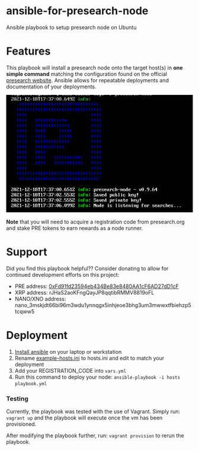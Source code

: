 # ansible-for-presearch-node
Ansible playbook to setup presearch node on Ubuntu


# Features
This playbook will install a presearch node onto the target host(s) in **one simple command** matching the configuration found on the official [presearch website](https://docs.presearch.org/nodes/setup). Ansible allows for repeatable deployments and documentation of your deployments.

![Screenshot](assets/screenshot.png)

**Note** that you will need to acquire a registration code from presearch.org and stake PRE tokens to earn rewards as a node runner.

# Support
Did you find this playbook helpful?? Consider donating to allow for continued development efforts on this project:

* PRE address: [0xFd91fd23594eb434Be83e8480AA1cF6AD27dD1cF](https://metamask.app.link/send/0xFd91fd23594eb434Be83e8480AA1cF6AD27dD1cF)
* XRP address: rJHaS2aoKFngQayJP8qqtibRMMV8819oFL
* NANO/XNO address: nano_3mskjdt66bi96m3wdu1ynnqgx5inhjeoe3bhg3um3mwwxtfbiehzp5tcqww5

# Deployment
1. [Install ansible](https://docs.ansible.com/ansible/latest/installation_guide/intro_installation.html#installing-ansible-on-specific-operating-systems) on your laptop or workstation
2. Rename [example-hosts.ini](example-hosts.ini) to hosts.ini and edit to match your deployment
3. Add your REGISTRATION_CODE into `vars.yml`
4. Run this command to deploy your node: `ansible-playbook -i hosts playbook.yml`


### Testing
Currently, the playbook was tested with the use of Vagrant. Simply run:
`vagrant up`
and the playbook will execute once the vm has been provisioned.

After modifying the playbook further, run:
`vagrant provision` 
to rerun the playbook.




